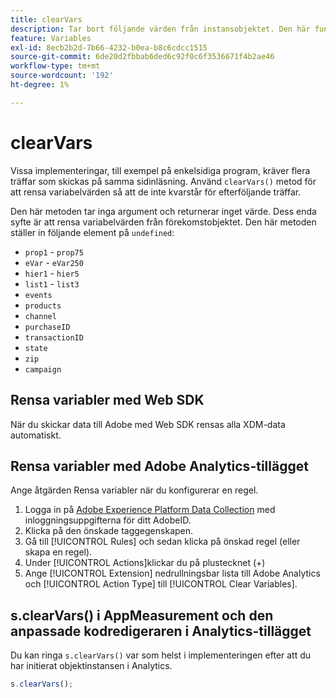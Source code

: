 ```yaml
---
title: clearVars
description: Tar bort följande värden från instansobjektet. Den här funktionen tar bort elementen (anger dem som "undefined").
feature: Variables
exl-id: 8ecb2b2d-7b66-4232-b0ea-b8c6cdcc1515
source-git-commit: 6de20d2fbbab6ded6c92f0c6f3536671f4b2ae46
workflow-type: tm+mt
source-wordcount: '192'
ht-degree: 1%

---
```


# clearVars

Vissa implementeringar, till exempel på enkelsidiga program, kräver flera träffar som skickas på samma sidinläsning. Använd `clearVars()` metod för att rensa variabelvärden så att de inte kvarstår för efterföljande träffar.

Den här metoden tar inga argument och returnerar inget värde. Dess enda syfte är att rensa variabelvärden från förekomstobjektet. Den här metoden ställer in följande element på `undefined`:

* `prop1` - `prop75`
* `eVar` - `eVar250`
* `hier1` - `hier5`
* `list1` - `list3`
* `events`
* `products`
* `channel`
* `purchaseID`
* `transactionID`
* `state`
* `zip`
* `campaign`

## Rensa variabler med Web SDK

När du skickar data till Adobe med Web SDK rensas alla XDM-data automatiskt.

## Rensa variabler med Adobe Analytics-tillägget

Ange åtgärden Rensa variabler när du konfigurerar en regel.

1. Logga in på [Adobe Experience Platform Data Collection](https://experience.adobe.com/data-collection) med inloggningsuppgifterna för ditt AdobeID.
2. Klicka på den önskade taggegenskapen.
3. Gå till [!UICONTROL Rules] och sedan klicka på önskad regel (eller skapa en regel).
4. Under [!UICONTROL Actions]klickar du på plustecknet (+)
5. Ange [!UICONTROL Extension] nedrullningsbar lista till Adobe Analytics och [!UICONTROL Action Type] till [!UICONTROL Clear Variables].

## s.clearVars() i AppMeasurement och den anpassade kodredigeraren i Analytics-tillägget

Du kan ringa `s.clearVars()` var som helst i implementeringen efter att du har initierat objektinstansen i Analytics.

```js
s.clearVars();
```
